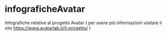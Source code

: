 # infograficheAvatar
Infografiche relative al progetto Avatar ( per avere più informazioni visitare il sito https://www.avatarlab.it/il-progetto/ )
